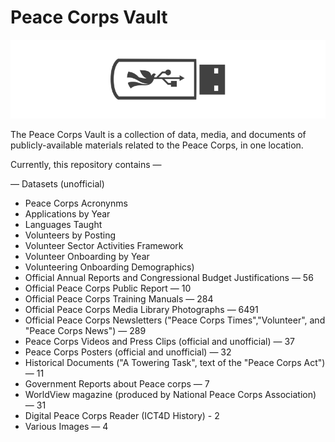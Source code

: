 # Peace Corps Vault

<p align="center">
  <img alt="Peace Corps Vault Logo" src="peace-corps-vault-logo.png">
</p>

The Peace Corps Vault is a collection of data, media, and documents of publicly-available materials related to the Peace Corps, in one location.

Currently, this repository contains —

— Datasets (unofficial)
  - Peace Corps Acronynms
  - Applications by Year
  - Languages Taught
  - Volunteers by Posting
  - Volunteer Sector Activities Framework
  - Volunteer Onboarding by Year
  - Volunteering Onboarding Demographics)
- Official Annual Reports and Congressional Budget Justifications — 56
- Official Peace Corps Public Report — 10
- Official Peace Corps Training Manuals — 284
- Official Peace Corps Media Library Photographs — 6491
- Official Peace Corps Newsletters ("Peace Corps Times","Volunteer", and "Peace Corps News") — 289
- Peace Corps Videos and Press Clips (official and unofficial) — 37
- Peace Corps Posters (official and unofficial) — 32
- Historical Documents ("A Towering Task", text of the "Peace Corps Act") — 11
- Government Reports about Peace corps — 7
- WorldView magazine (produced by National Peace Corps Association) — 31
- Digital Peace Corps Reader (ICT4D History) - 2
- Various Images — 4
